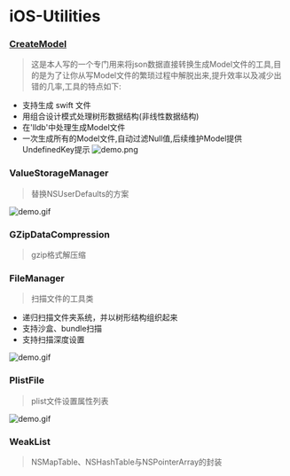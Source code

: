 # iOS-Utilities

### [CreateModel](http://www.cnblogs.com/YouXianMing/p/4957619.html)

> 这是本人写的一个专门用来将json数据直接转换生成Model文件的工具,目的是为了让你从写Model文件的繁琐过程中解脱出来,提升效率以及减少出错的几率,工具的特点如下:

* 支持生成 swift 文件
* 用组合设计模式处理树形数据结构(非线性数据结构)
* 在'lldb'中处理生成Model文件
* 一次生成所有的Model文件,自动过滤Null值,后续维护Model提供UndefinedKey提示
![demo.png](http://images2015.cnblogs.com/blog/607542/201511/607542-20151111223951540-2102716162.png)


### ValueStorageManager

> 替换NSUserDefaults的方案

![demo.gif](http://images2015.cnblogs.com/blog/607542/201603/607542-20160317214443037-1709824730.gif)


### GZipDataCompression

> gzip格式解压缩


### FileManager

> 扫描文件的工具类

* 递归扫描文件夹系统，并以树形结构组织起来
* 支持沙盒、bundle扫描
* 支持扫描深度设置

![demo.gif](http://images2015.cnblogs.com/blog/607542/201512/607542-20151205063753768-1689391170.gif)


### PlistFile

> plist文件设置属性列表

![demo.gif](http://images2015.cnblogs.com/blog/607542/201509/607542-20150921164344537-848105021.gif)

### WeakList

> NSMapTable、NSHashTable与NSPointerArray的封装
